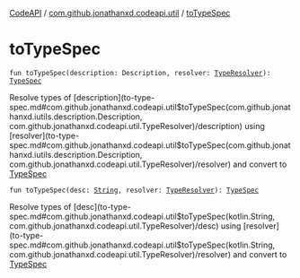[CodeAPI](../index.md) / [com.github.jonathanxd.codeapi.util](index.md) / [toTypeSpec](.)

# toTypeSpec

`fun toTypeSpec(description: Description, resolver: `[`TypeResolver`](-type-resolver/index.md)`): `[`TypeSpec`](../com.github.jonathanxd.codeapi.base/-type-spec/index.md)

Resolve types of [description](to-type-spec.md#com.github.jonathanxd.codeapi.util$toTypeSpec(com.github.jonathanxd.iutils.description.Description, com.github.jonathanxd.codeapi.util.TypeResolver)/description) using [resolver](to-type-spec.md#com.github.jonathanxd.codeapi.util$toTypeSpec(com.github.jonathanxd.iutils.description.Description, com.github.jonathanxd.codeapi.util.TypeResolver)/resolver) and convert to [TypeSpec](../com.github.jonathanxd.codeapi.base/-type-spec/index.md)

`fun toTypeSpec(desc: `[`String`](https://kotlinlang.org/api/latest/jvm/stdlib/kotlin/-string/index.html)`, resolver: `[`TypeResolver`](-type-resolver/index.md)`): `[`TypeSpec`](../com.github.jonathanxd.codeapi.base/-type-spec/index.md)

Resolve types of [desc](to-type-spec.md#com.github.jonathanxd.codeapi.util$toTypeSpec(kotlin.String, com.github.jonathanxd.codeapi.util.TypeResolver)/desc) using [resolver](to-type-spec.md#com.github.jonathanxd.codeapi.util$toTypeSpec(kotlin.String, com.github.jonathanxd.codeapi.util.TypeResolver)/resolver) and convert to [TypeSpec](../com.github.jonathanxd.codeapi.base/-type-spec/index.md)


